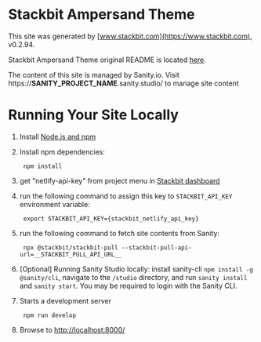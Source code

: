 # Stackbit Ampersand Theme

This site was generated by [www.stackbit.com](https://www.stackbit.com), v0.2.94.

Stackbit Ampersand Theme original README is located [here](./README.theme.md).

The content of this site is managed by Sanity.io. Visit https://__SANITY_PROJECT_NAME__.sanity.studio/ to manage site content

# Running Your Site Locally

1. Install [Node.js and npm](https://nodejs.org/en/)

1. Install npm dependencies:

        npm install

1. get "netlify-api-key" from project menu in [Stackbit dashboard](https://app.stackbit.com/dashboard)

1. run the following command to assign this key to `STACKBIT_API_KEY` environment variable:

        export STACKBIT_API_KEY={stackbit_netlify_api_key}

1. run the following command to fetch site contents from Sanity:

        npx @stackbit/stackbit-pull --stackbit-pull-api-url=__STACKBIT_PULL_API_URL__

1. [Optional] Running Sanity Studio locally: install sanity-cli `npm install -g @sanity/cli`, navigate to the `/studio` directory, and run `sanity install` and `sanity start`.
You may be required to login with the Sanity CLI.

1. Starts a development server

        npm run develop

1. Browse to [http://localhost:8000/](http://localhost:8000/)
